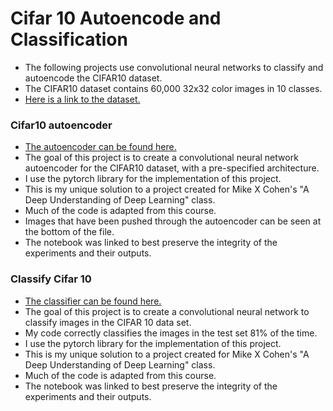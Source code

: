 # Cifar 10 Autoencode and Classification
- The following projects use convolutional neural networks to classify and autoencode the CIFAR10 dataset.
- The CIFAR10 dataset contains 60,000 32x32 color images in 10 classes.
- [Here is a link to the dataset.](https://www.cs.toronto.edu/~kriz/cifar.html)

### Cifar10 autoencoder
- [The autoencoder can be found here.](https://colab.research.google.com/drive/1mj6U9gSiMDmXaoDH4HbwY_ngvN9GHOBa?usp=sharing)
- The goal of this project is to create a convolutional neural network autoencoder for the CIFAR10 dataset, with a pre-specified architecture.
- I use the pytorch library for the implementation of this project.
- This is my unique solution to a project created for Mike X Cohen's "A Deep Understanding of Deep Learning" class.
- Much of the code is adapted from this course.
- Images that have been pushed through the autoencoder can be seen at the bottom of the file.
- The notebook was linked to best preserve the integrity of the experiments and their outputs.


### Classify Cifar 10
- [The classifier can be found here.](https://colab.research.google.com/drive/1971Y4V0eTrZaIhJsBzaKNyLXa_sd8uOB?usp=sharing)
- The goal of this project is to create a convolutional neural network to classify
images in the CIFAR 10 data set.
- My code correctly classifies the images in the test set 81% of the time.
- I use the pytorch library for the implementation of this project.
- This is my unique solution to a project created for Mike X Cohen's "A Deep Understanding of Deep Learning" class.
- Much of the code is adapted from this course.
- The notebook was linked to best preserve the integrity of the experiments and their outputs.

